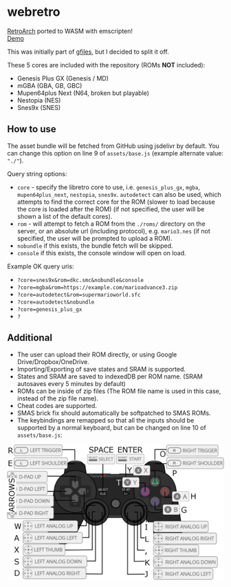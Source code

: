 # webretro
[RetroArch](https://github.com/libretro) ported to WASM with emscripten!  
[Demo](https://binbashbanana.github.io/webretro/)

This was initially part of [gfiles](https://github.com/BinBashBanana/gfiles), but I decided to split it off.

These 5 cores are included with the repository (ROMs **NOT** included):
* Genesis Plus GX (Genesis / MD)
* mGBA (GBA, GB, GBC)
* Mupen64plus Next (N64, broken but playable)
* Nestopia (NES)
* Snes9x (SNES)

## How to use

The asset bundle will be fetched from GitHub using jsdelivr by default. You can change this option on line 9 of `assets/base.js` (example alternate value: `"./"`).

Query string options:
* `core` - specify the libretro core to use, i.e. `genesis_plus_gx`, `mgba`, `mupen64plus_next`, `nestopia`, `snes9x`. `autodetect` can also be used, which attempts to find the correct core for the ROM (slower to load because the core is loaded after the ROM) (if not specified, the user will be shown a list of the default cores).
* `rom` - will attempt to fetch a ROM from the `./roms/` directory on the server, or an absolute url (including protocol), e.g. `mario3.nes` (if not specified, the user will be prompted to upload a ROM).
* `nobundle` if this exists, the bundle fetch will be skipped.
* `console` if this exists, the console window will open on load.

Example OK query uris:
* `?core=snes9x&rom=dkc.smc&nobundle&console`
* `?core=mgba&rom=https://example.com/marioadvance3.zip`
* `?core=autodetect&rom=supermarioworld.sfc`
* `?core=autodetect&nobundle`
* `?core=genesis_plus_gx`
* `?`

## Additional

* The user can upload their ROM directly, or using Google Drive/Dropbox/OneDrive.
* Importing/Exporting of save states and SRAM is supported.
* States and SRAM are saved to indexedDB per ROM name. (SRAM autosaves every 5 minutes by default)
* ROMs can be inside of zip files (The ROM file name is used in this case, instead of the zip file name).
* Cheat codes are supported.
* SMAS brick fix should automatically be softpatched to SMAS ROMs.
* The keybindings are remapped so that all the inputs should be supported by a normal keyboard, but can be changed on line 10 of `assets/base.js`:
<img src="./assets/controller_layout.png" alt="Controller Layout Map" width="600" />